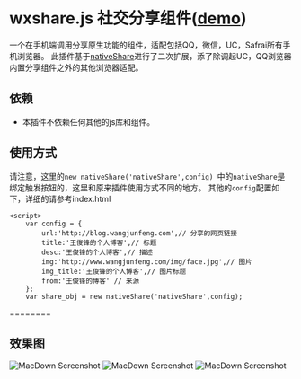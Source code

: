 # wxshare.js 社交分享组件([demo](http://www.biehaipa.com:8080/native/))
一个在手机端调用分享原生功能的组件，适配包括QQ，微信，UC，Safrai所有手机浏览器。
此插件基于[nativeShare](https://github.com/JefferyWang/nativeShare.js)进行了二次扩展，添了除调起UC，QQ浏览器内置分享组件之外的其他浏览器适配。

## 依赖
* 本插件不依赖任何其他的js库和组件。

## 使用方式
请注意，这里的`new nativeShare('nativeShare',config) `中的`nativeShare`是绑定触发按钮的，这里和原来插件使用方式不同的地方。
其他的`config`配置如下，详细的请参考index.html
```
<script>
    var config = {
        url:'http://blog.wangjunfeng.com',// 分享的网页链接
        title:'王俊锋的个人博客',// 标题
        desc:'王俊锋的个人博客',// 描述
        img:'http://www.wangjunfeng.com/img/face.jpg',// 图片
        img_title:'王俊锋的个人博客',// 图片标题
        from:'王俊锋的博客' // 来源
    };
    var share_obj = new nativeShare('nativeShare',config);
```
========
## 效果图
![MacDown Screenshot](https://github.com/caixiaojia/wxshare/blob/master/WechatIMG1.jpeg)
![MacDown Screenshot](https://github.com/caixiaojia/wxshare/blob/master/WechatIMG2.jpeg)
![MacDown Screenshot](https://github.com/caixiaojia/wxshare/blob/master/WechatIMG3.jpeg)
